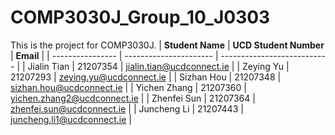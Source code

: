 # COMP3030J_Group_10_J0303
This is the project for COMP3030J.
| **Student Name** | **UCD Student Number** | **Email**                   |
| ---------------- | ---------------------- | --------------------------- |
| Jialin Tian      | 21207354               | jialin.tian@ucdconnect.ie   |
| Zeying Yu        | 21207293               | zeying.yu@ucdconnect.ie     |
| Sizhan Hou       | 21207348               | sizhan.hou@ucdconnect.ie    |
| Yichen Zhang     | 21207360               | yichen.zhang2@ucdconnect.ie |
| Zhenfei Sun      | 21207364               | zhenfei.sun@ucdconnect.ie   |
| Juncheng Li      | 21207443               | juncheng.li1@ucdconnect.ie  |
